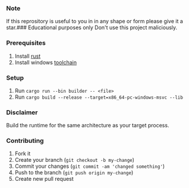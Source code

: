 ### Note
If this reprository is useful to you in in any shape or form please give it a star.### Educational purposes only
Don't use this project maliciously.

### Prerequisites
1. Install [rust](https://www.rust-lang.org/tools/install)
2. Install windows [toolchain](https://rust-lang.github.io/rustup/installation/windows.html)

### Setup
1. Run `cargo run --bin builder -- <file>`
2. Run `cargo build --release --target=x86_64-pc-windows-msvc --lib`

### Disclaimer
Build the runtime for the same architecture as your target process.

### Contributing
1. Fork it
2. Create your branch (`git checkout -b my-change`)
3. Commit your changes (`git commit -am 'changed something'`)
4. Push to the branch (`git push origin my-change`)
5. Create new pull request
